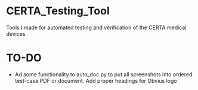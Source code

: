# CERTA_Testing_Tool
Tools I made for automated testing and verification of the CERTA medical devices





# TO-DO
- Ad some functionality to auto_doc.py to put all screenshots into ordered test-case PDF or document. Add proper headings for Obvius logo





